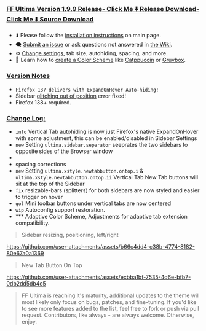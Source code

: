 ### <ins> FF Ultima Version 1.9.9 Release- **[Click Me ⬇️ Release Download](https://github.com/soulhotel/FF-ULTIMA/releases/download/1.9.9/ffultima1.9.9.zip)**- **[Click Me ⬇️ Source Download](https://github.com/soulhotel/FF-ULTIMA/archive/refs/heads/main.zip)**
- ⬇️ Please follow the [installation instructions](https://github.com/soulhotel/FF-ULTIMA#installation) on main page.
- 🗨️ [Submit an issue](https://github.com/soulhotel/FF-ULTIMA/issues/new/choose) or ask questions not answered in [the Wiki](https://github.com/soulhotel/FF-ULTIMA/wiki).
- ⚙️ [Change settings](https://github.com/soulhotel/FF-ULTIMA/wiki/Settings), tab size, autohiding, spacing, and more.
- 🎨 Learn how to [create a Color Scheme](https://github.com/soulhotel/FF-ULTIMA/wiki/Create-a-Color-Scheme) like [Catppuccin](https://github.com/soulhotel/FF-ULTIMA/blob/next-release/theme/color-schemes/catppuccin/readme.md) or [Gruvbox](https://github.com/soulhotel/FF-ULTIMA/blob/next-release/theme/color-schemes/gruvbox-light/readme.md).

### <ins> Version Notes
- `Firefox 137 delivers with ExpandOnHover Auto-hiding!`
- Sidebar [glitching out of position](https://connect.mozilla.org/t5/discussions/firefox-sidebar-and-vertical-tabs-try-them-out-in-nightly/m-p/87361/highlight/true#M33460) error fixed!
- Firefox 138+ required.

### <ins> Change Log:
- `info` Vertical Tab autohiding is now just Firefox's native ExpandOnHover with some adjustment, this can be enabled/disabled in Sidebar Settings
- `new` Setting `ultima.sidebar.seperator` seeprates the two sidebars to opposite sides of the Browser window
- 
- spacing corrections
- `new` Setting `ultima.xstyle.newtabbutton.ontop.i` & `ultima.xstyle.newtabbutton.ontop.ii` Vertical Tab New Tab buttons will sit at the top of the Sidebar
- `fix` resizable-bars (splitters) for both sidebars are now styled and easier to trigger on hover
- `qol` Mini toolbar buttons under vertical tabs are now centered
- `wip` Autoconfig support restoration.
- *** Adaptive Color Scheme, Adjustments for adaptive tab extension compatibility.

> Sidebar resizing, positioning, left/right

https://github.com/user-attachments/assets/b66c4dd4-c38b-4774-8182-80e67a0a1369

> New Tab Button On Top

https://github.com/user-attachments/assets/ecbba1bf-7535-4d6e-bfb7-0db2dd5db4c5

> FF Ultima is reaching it's maturity, additional updates to the theme will most likely only focus on bugs, patches, and fine-tuning. If you'd like to see more features added to the list, feel free to fork or push via pull request. Contributors, like always - are always welcome. Otherwise, enjoy.
